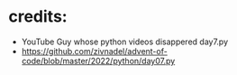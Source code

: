 # credits:
- YouTube Guy whose python videos disappered
day7.py
- https://github.com/zivnadel/advent-of-code/blob/master/2022/python/day07.py

